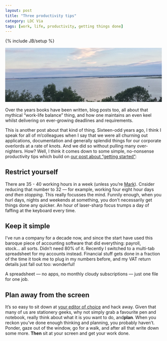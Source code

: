 ```yaml
---
layout: post
title: "Three productivity tips"
category: LDC Via
tags: [work, life, productivity, getting things done]
---
```

{% include JB/setup %}

<div class="full-header">
  <img src="/assets/img/blog/restful.jpg" alt="Restful blog header image from Ben Poole" />
</div>

Over the years books have been written, blog posts too, all about that mythical “work-life balance” thing, and how one maintains an even keel whilst delivering on ever-growing deadlines and requirements.

This is another post about that kind of thing. Sixteen-odd years ago, I think I speak for all of m’colleagues when I say that we were all churning out applications, documentation and generally splendid things for our corporate overlords at a rate of knots. And we did so without pulling many over-nighters. How? Well, I think it comes down to some simple, no-nonsense productivity tips which build on [our post about “getting started”](/2017/06/02/getting-started):

## Restrict yourself
There are 35 - 40 working hours in a week (unless you’re [Mark](http://wwww.stickfight.co.uk)). Cnsider reducing that number to 32 — for example, working four eight hour days _and then stopping_. This really focusses the mind. Funnily enough, when you hurl days, nights and weekends at something, you don’t necessarily get things done any quicker. An hour of laser-sharp focus trumps a day of faffing at the keyboard every time.

## Keep it simple
I’ve run a company for a decade now, and since the start have used this baroque piece of accounting software that did everything: payroll, stock… all sorts. Didn’t need 80% of it. Recently I switched to a multi-tab spreadsheet for my accounts instead. Financial stuff gets done in a fraction of the time it took me to plug in my numbers before, and my VAT return details just fall out too: wonderful!

A spreadsheet — no apps, no monthly cloudy subscriptions — just one file for one job.

## Plan away from the screen
It’s so easy to sit down at [your editor of choice](/tags#ide-ref) and hack away. Given that many of us are stationery geeks, why not simply grab a favourite pen and notebook, really think about what it is you want to do, and**plan**. When you reckon you’ve done enough thinking and planning, you probably haven’t. Ponder, gaze out of the window, go for a walk, and after all that write down some more. **Then** sit at your screen and get your work done.
